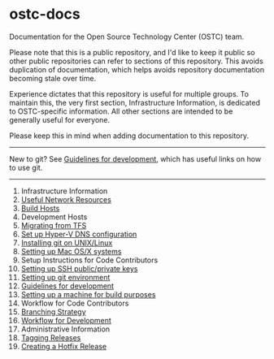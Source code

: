 # ostc-docs

Documentation for the Open Source Technology Center (OSTC) team.

Please note that this is a public repository, and I'd like to keep it
public so other public repositories can refer to sections of this
repository. This avoids duplication of documentation, which helps
avoids repository documentation becoming stale over time.

Experience dictates that this repository is useful for multiple
groups. To maintain this, the very first section, Infrastructure
Information, is dedicated to OSTC-specific information. All other
sections are intended to be generally useful for everyone.

Please keep this in mind when adding documentation to this repository.

-----

New to git? See [Guidelines for development](setup-rules.md), which
has useful links on how to use git.

-----

1. Infrastructure Information
  1. [Useful Network Resources](network-resources.md)
  2. [Build Hosts](setup-buildhosts.md)
  3. Development Hosts
  4. [Migrating from TFS](tfs-migration.md)
  5. [Set up Hyper-V DNS configuration](https://github.com/jeffaco/msft-updatedns)
  6. [Installing git on UNIX/Linux](gitinstall-readme.md)
  7. [Setting up Mac OS/X systems](setup-macosx.md)
2. Setup Instructions for Code Contributors
  1. [Setting up SSH public/private keys](setup-sshkeys.md)
  2. [Setting up git environment](setup-git.md)
  3. [Guidelines for development](setup-rules.md)
  4. [Setting up a machine for build purposes](setup-build.md)
3. Workflow for Code Contributors
  1. [Branching Strategy](workflow-branching.md)
  2. [Workflow for Development](workflow-workflow.md)
4. Administrative Information
  1. [Tagging Releases](workflow-tagging.md)
  2. [Creating a Hotfix Release](workflow-hotfix.md)